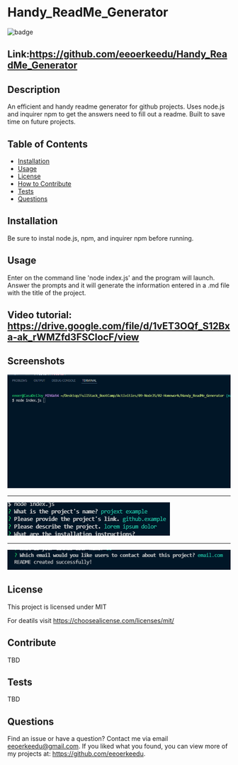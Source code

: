 # Handy_ReadMe_Generator

![badge](https://img.shields.io/badge/license-MIT-green)

## Link:https://github.com/eeoerkeedu/Handy_ReadMe_Generator

## Description

An efficient and handy readme generator for github projects. Uses node.js and inquirer npm to get the answers need to fill out a readme. Built to save time on future projects.

## Table of Contents

- [Installation](#installation)
- [Usage](#usage)
- [License](#license)
- [How to Contribute](#Contribute)
- [Tests](#tests)
- [Questions](#questions)

## Installation

Be sure to instal node.js, npm, and inquirer npm before running.

## Usage

Enter on the command line 'node index.js' and the program will launch. Answer the prompts and it will generate the information entered in a .md file with the title of the project.

## Video tutorial: https://drive.google.com/file/d/1vET3OQf_S12Bxa-ak_rWMZfd3FSCIocF/view

## Screenshots

![img](./img/Screenshot2022-03-07085234.png)

---

![img](./img/Screenshot_2022-03-07_085711.png)

---

![img](./img/Screenshot_2022-03-07_085657.png)

## License

This project is licensed under MIT

For deatils visit https://choosealicense.com/licenses/mit/

## Contribute

TBD

## Tests

TBD

## Questions

Find an issue or have a question? Contact me via email eeoerkeedu@gmail.com.
If you liked what you found, you can view more of my projects at:
https://github.com/eeoerkeedu.
